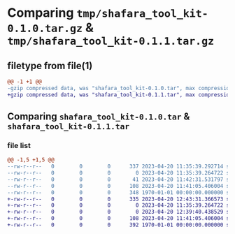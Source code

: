 # Comparing `tmp/shafara_tool_kit-0.1.0.tar.gz` & `tmp/shafara_tool_kit-0.1.1.tar.gz`

## filetype from file(1)

```diff
@@ -1 +1 @@
-gzip compressed data, was "shafara_tool_kit-0.1.0.tar", max compression
+gzip compressed data, was "shafara_tool_kit-0.1.1.tar", max compression
```

## Comparing `shafara_tool_kit-0.1.0.tar` & `shafara_tool_kit-0.1.1.tar`

### file list

```diff
@@ -1,5 +1,5 @@
--rw-r--r--   0        0        0      337 2023-04-20 11:35:39.292714 shafara_tool_kit-0.1.0/pyproject.toml
--rw-r--r--   0        0        0        0 2023-04-20 11:35:39.264722 shafara_tool_kit-0.1.0/README.md
--rw-r--r--   0        0        0       41 2023-04-20 11:42:31.531797 shafara_tool_kit-0.1.0/shafara_tool_kit/__init__.py
--rw-r--r--   0        0        0      108 2023-04-20 11:41:05.406004 shafara_tool_kit-0.1.0/shafara_tool_kit/props.py
--rw-r--r--   0        0        0      348 1970-01-01 00:00:00.000000 shafara_tool_kit-0.1.0/PKG-INFO
+-rw-r--r--   0        0        0      335 2023-04-20 12:43:31.366573 shafara_tool_kit-0.1.1/pyproject.toml
+-rw-r--r--   0        0        0        0 2023-04-20 11:35:39.264722 shafara_tool_kit-0.1.1/README.md
+-rw-r--r--   0        0        0        0 2023-04-20 12:39:40.438529 shafara_tool_kit-0.1.1/shafaratoolkit/__init__.py
+-rw-r--r--   0        0        0      108 2023-04-20 11:41:05.406004 shafara_tool_kit-0.1.1/shafaratoolkit/props.py
+-rw-r--r--   0        0        0      392 1970-01-01 00:00:00.000000 shafara_tool_kit-0.1.1/PKG-INFO
```

